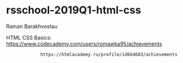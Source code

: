 # rsschool-2019Q1-html-css
Raman Barakhvostau

HTML CSS Basics: https://www.codecademy.com/users/romawka95/achievements

                 https://htmlacademy.ru/profile/id664683/achievements